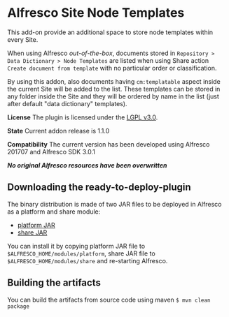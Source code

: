 
Alfresco Site Node Templates
================================================

This add-on provide an additional space to store node templates within every Site.

When using Alfresco *out-of-the-box*, documents stored in `Repository > Data Dictionary > Node Templates` are listed when using Share action `Create document from template` with no particular order or classification.

By using this addon, also documents having `cm:templatable` aspect inside the current Site will be added to the list. These templates can be stored in any folder inside the Site and they will be ordered by name in the list (just after default "data dictionary" templates).


**License**
The plugin is licensed under the [LGPL v3.0](http://www.gnu.org/licenses/lgpl-3.0.html). 

**State**
Current addon release is 1.1.0

**Compatibility**
The current version has been developed using Alfresco 201707 and Alfresco SDK 3.0.1

***No original Alfresco resources have been overwritten***

Downloading the ready-to-deploy-plugin
--------------------------------------
The binary distribution is made of two JAR files to be deployed in Alfresco as a platform and share module:

* [platform JAR](https://github.com/keensoft/alfresco-site-node-templates/releases/download/1.1.0/site-node-template-repo-1.1.0.jar)
* [share JAR](https://github.com/keensoft/alfresco-site-node-templates/releases/download/1.1.0/site-node-template-share-1.1.0.jar)

You can install it by copying platform JAR file to `$ALFRESCO_HOME/modules/platform`, share JAR file to `$ALFRESCO_HOME/modules/share` and re-starting Alfresco.


Building the artifacts
----------------------
You can build the artifacts from source code using maven
```$ mvn clean package```

